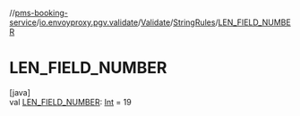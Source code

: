 //[pms-booking-service](../../../../index.md)/[io.envoyproxy.pgv.validate](../../index.md)/[Validate](../index.md)/[StringRules](index.md)/[LEN_FIELD_NUMBER](-l-e-n_-f-i-e-l-d_-n-u-m-b-e-r.md)

# LEN_FIELD_NUMBER

[java]\
val [LEN_FIELD_NUMBER](-l-e-n_-f-i-e-l-d_-n-u-m-b-e-r.md): [Int](https://kotlinlang.org/api/core/kotlin-stdlib/kotlin/-int/index.html) = 19
